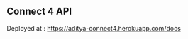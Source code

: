**Connect 4 API**
-------------------------------------------------------------------

Deployed at : https://aditya-connect4.herokuapp.com/docs